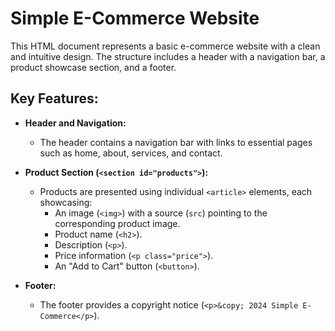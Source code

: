 # Simple E-Commerce Website

This HTML document represents a basic e-commerce website with a clean and intuitive design. The structure includes a header with a navigation bar, a product showcase section, and a footer.

## Key Features:

- **Header and Navigation:**
  - The header contains a navigation bar with links to essential pages such as home, about, services, and contact.

- **Product Section (`<section id="products">`):**
  - Products are presented using individual `<article>` elements, each showcasing:
    - An image (`<img>`) with a source (`src`) pointing to the corresponding product image.
    - Product name (`<h2>`).
    - Description (`<p>`).
    - Price information (`<p class="price">`).
    - An "Add to Cart" button (`<button>`).



- **Footer:**
  - The footer provides a copyright notice (`<p>&copy; 2024 Simple E-Commerce</p>`).



